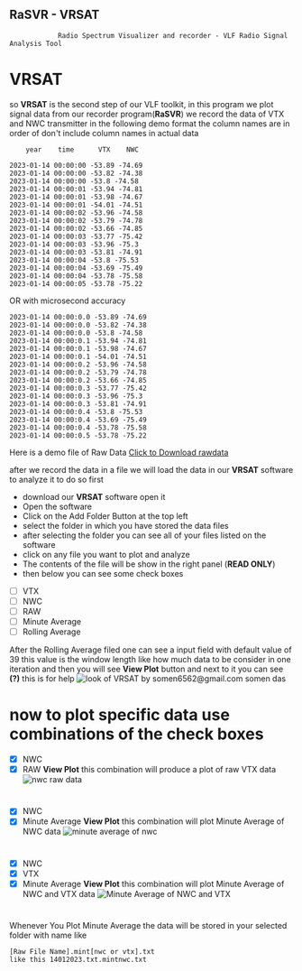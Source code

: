 ## **RaSVR - VRSAT**
				Radio Spectrum Visualizer and recorder - VLF Radio Signal Analysis Tool
# VRSAT
so **VRSAT** is the second step of our VLF toolkit, in this program we plot signal data from our recorder program(**RaSVR**) 
we record the data of VTX and NWC transmitter 
in the following demo format the column names are in order of don't include column names in actual data

		year	time	  VTX    NWC

    2023-01-14 00:00:00 -53.89 -74.69
    2023-01-14 00:00:00 -53.82 -74.38
    2023-01-14 00:00:00 -53.8 -74.58
    2023-01-14 00:00:01 -53.94 -74.81
    2023-01-14 00:00:01 -53.98 -74.67
    2023-01-14 00:00:01 -54.01 -74.51
    2023-01-14 00:00:02 -53.96 -74.58
    2023-01-14 00:00:02 -53.79 -74.78
    2023-01-14 00:00:02 -53.66 -74.85
    2023-01-14 00:00:03 -53.77 -75.42
    2023-01-14 00:00:03 -53.96 -75.3
    2023-01-14 00:00:03 -53.81 -74.91
    2023-01-14 00:00:04 -53.8 -75.53
    2023-01-14 00:00:04 -53.69 -75.49
    2023-01-14 00:00:04 -53.78 -75.58
    2023-01-14 00:00:05 -53.78 -75.22

OR with microsecond accuracy 

    2023-01-14 00:00:0.0 -53.89 -74.69
    2023-01-14 00:00:0.0 -53.82 -74.38
    2023-01-14 00:00:0.0 -53.8 -74.58
    2023-01-14 00:00:0.1 -53.94 -74.81
    2023-01-14 00:00:0.1 -53.98 -74.67
    2023-01-14 00:00:0.1 -54.01 -74.51
    2023-01-14 00:00:0.2 -53.96 -74.58
    2023-01-14 00:00:0.2 -53.79 -74.78
    2023-01-14 00:00:0.2 -53.66 -74.85
    2023-01-14 00:00:0.3 -53.77 -75.42
    2023-01-14 00:00:0.3 -53.96 -75.3
    2023-01-14 00:00:0.3 -53.81 -74.91
    2023-01-14 00:00:0.4 -53.8 -75.53
    2023-01-14 00:00:0.4 -53.69 -75.49
    2023-01-14 00:00:0.4 -53.78 -75.58
    2023-01-14 00:00:0.5 -53.78 -75.22
Here is a demo file of Raw Data [Click to Download rawdata ](https://drive.google.com/uc?export=download&id=1SekzDxAvRgix5ran9zYQIwLDuhA7iOR1)

after we record the data in a file we will load the data in our **VRSAT** software to analyze it
to do so first 

 - download our **VRSAT** software open it
 - Open the software
 - Click on the Add Folder Button at the top left
 - select the folder in which you have stored the data files 
 - after selecting the folder you can see all of your files listed on the software 
 - click on any file you want to plot and analyze
 - The contents of the file will be show in the right panel (**READ ONLY**)
 - then below you can see some check boxes 

 - [ ] VTX
 - [ ]  NWC
 - [ ] RAW
 - [ ]  Minute Average
 - [ ] Rolling Average

After the Rolling Average filed one can see a input field with default value of 39 this value is the window length like how much data to be consider in one iteration
and then you will see **View Plot** button 
and next to it you can see **(?)**  this is for help
![look of VRSAT by somen6562@gmail.com somen das](https://drive.google.com/uc?export=download&id=13QXetgdb4DfnqkuLilL6ZtgzDKLc3YWx)

# now to plot specific data use combinations of the check boxes 
 - [x] NWC 
 - [x] RAW
**View Plot**
this combination will produce a plot of raw VTX data
![nwc raw data ](https://drive.google.com/uc?export=download&id=1gzqrsrFk32A5KTFMDRPIHMzV5VMHZ0QY)
#
 - [x] NWC 
 - [x] Minute Average
**View Plot**
this combination will plot Minute Average of NWC data
![minute average of nwc](https://drive.google.com/uc?export=download&id=1IIJQISEhD7VCK6IKiPIO7qUNVKkld6nx)
#
 - [x] NWC 
 - [x] VTX
 - [x] Minute Average
**View Plot**
this combination will plot Minute Average of NWC and VTX data
![Minute Average of NWC and VTX](https://drive.google.com/uc?export=download&id=1lfAGdKQ-Ptsgk_2wnzW0mwzZbsulbNvS)
#
Whenever You Plot Minute Average the data will be stored in your selected folder with name like

    [Raw File Name].mint[nwc or vtx].txt
    like this 14012023.txt.mintnwc.txt

